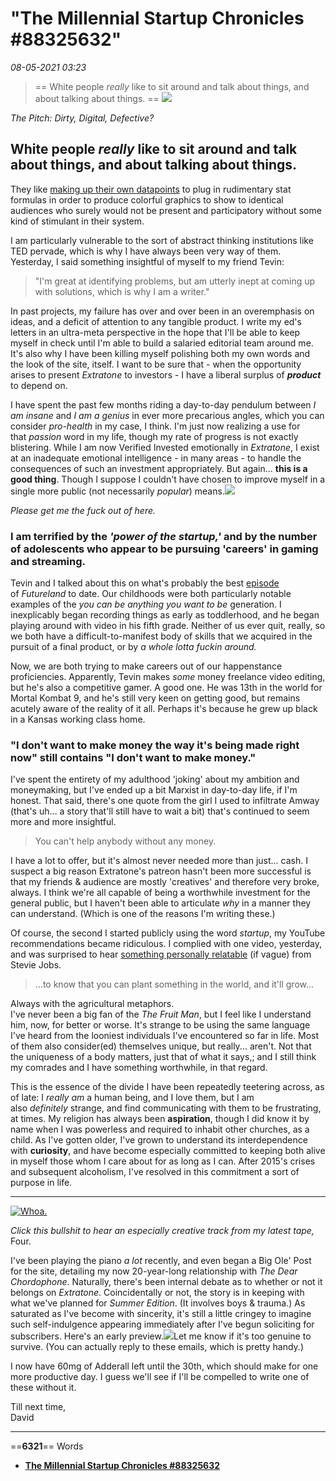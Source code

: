 # "The Millennial Startup Chronicles #88325632"

*08-05-2021 03:23* 

> == White people *really* like to sit around and talk about things, and about talking about things. ==
![](file:///C:/Users/ihadt/Dev/bilge/archive/gallery.tinyletterapp.com/e8ecb4f78686444d5a5c89d53c49de7c8feb8ac5/images/73e0b47f-72ae-402b-8391-fe0dce5d020b.jpg)

*The Pitch: Dirty, Digital, Defective?*

## White people *really* like to sit around and talk about things, and about talking about things.

They like [making up their own datapoints](https://youtu.be/bNpx7gpSqbY) to plug in rudimentary stat formulas in order to produce colorful graphics to show to identical audiences who surely would not be present and participatory without some kind of stimulant in their system.

I am particularly vulnerable to the sort of abstract thinking institutions like TED pervade, which is why I have always been very way of them. Yesterday, I said something insightful of myself to my friend Tevin:

> "I'm great at identifying problems, but am utterly inept at coming up with solutions, which is why I am a writer."

In past projects, my failure has over and over been in an overemphasis on ideas, and a deficit of attention to any tangible product. I write my ed's letters in an ultra-meta perspective in the hope that I'll be able to keep myself in check until I'm able to build a salaried editorial team around me. It's also why I have been killing myself polishing both my own words and the look of the site, itself. I want to be sure that - when the opportunity arises to present *Extratone* to investors - I have a liberal surplus of ***product*** to depend on.

I have spent the past few months riding a day-to-day pendulum between *I am insane* and *I am a genius* in ever more precarious angles, which you can consider *pro-health* in my case, I think. I'm just now realizing a use for that *passion* word in my life, though my rate of progress is not exactly blistering. While I am now Verified Invested emotionally in *Extratone*, I exist at an inadequate emotional intelligence - in many areas - to handle the consequences of such an investment appropriately. But again... **this is a good thing**. Though I suppose I couldn't have chosen to improve myself in a single more public (not necessarily *popular*) means.[![](file:///C:/Users/ihadt/Dev/bilge/archive/gallery.tinyletterapp.com/e8ecb4f78686444d5a5c89d53c49de7c8feb8ac5/images/aac83edb-8741-4d52-b385-578f4c8ed557.jpg)](https://twitter.com/FickleCrux/status/852939174437158913)

*Please get me the fuck out of here.*

### **I am terrified by the *'power of the startup,'*** and by the number of adolescents who appear to be pursuing 'careers' in gaming and streaming.

Tevin and I talked about this on what's probably the best [episode](http://extratone.com/futureland/hater) of *Futureland* to date. Our childhoods were both particularly notable examples of the *you can be anything you want to be* generation. I inexplicably began recording things as early as toddlerhood, and he began playing around with video in his fifth grade. Neither of us ever quit, really, so we both have a difficult-to-manifest body of skills that we acquired in the pursuit of a final product, or by *a whole lotta fuckin around.*

Now, we are both trying to make careers out of our happenstance proficiencies. Apparently, Tevin makes *some* money freelance video editing, but he's also a competitive gamer. A good one. He was 13th in the world for Mortal Kombat 9, and he's still very keen on getting good, but remains acutely aware of the reality of it all. Perhaps it's because he grew up black in a Kansas working class home.

### "I don't want to make money the way it's being made right now" still contains "I don't want to make money."

I've spent the entirety of my adulthood 'joking' about my ambition and moneymaking, but I've ended up a bit Marxist in day-to-day life, if I'm honest. That said, there's one quote from the girl I used to infiltrate Amway (that's uh... a story that'll still have to wait a bit) that's continued to seem more and more insightful.

> You can't help anybody without any money.

I have a lot to offer, but it's almost never needed more than just... cash. I suspect a big reason Extratone's patreon hasn't been more successful is that my friends & audience are mostly 'creatives' and therefore very broke, always. I think we're all capable of being a worthwhile investment for the general public, but I haven't been able to articulate *why* in a manner they can understand. (Which is one of the reasons I'm writing these.)

Of course, the second I started publicly using the word *startup*, my YouTube recommendations became ridiculous. I complied with one video, yesterday, and was surprised to hear [something personally relatable](https://youtu.be/toVTP-vcsk8?t=18m35s) (if vague) from Stevie Jobs.

> ...to know that you can plant something in the world, and it'll grow...

Always with the agricultural metaphors.   
I've never been a big fan of the *The Fruit Man*, but I feel like I understand him, now, for better or worse. It's strange to be using the same language I've heard from the looniest individuals I've encountered so far in life. Most of them also consider(ed) themselves unique, but really... aren't. Not that the uniqueness of a body matters, just that of what it says,; and I still think my comrades and I have something worthwhile, in that regard.

This is the essence of the divide I have been repeatedly teetering across, as of late: I *really am* a human being, and I love them, but I am also *definitely* strange, and find communicating with them to be frustrating, at times. My religion has always been **aspiration**, though I did know it by name when I was powerless and required to inhabit other churches, as a child. As I've gotten older, I've grown to understand its interdependence with **curiosity**, and have become especially committed to keeping both alive in myself those whom I care about for as long as I can. After 2015's crises and subsequent alcoholism, I've resolved in this commitment a sort of purpose in life.

***

[![Whoa.](https://f4.bcbits.com/img/a3160166915_16.jpg)](https://davidblue.bandcamp.com/track/part-iv-3)

*Click this bullshit to hear an especially creative track from my latest tape,* Four.

I've been playing the piano *a lot* recently, and even began a Big Ole' Post for the site, detailing my now 20-year-long relationship with *The Dear Chordophone*. Naturally, there's been internal debate as to whether or not it belongs on *Extratone*. Coincidentally or not, the story is in keeping with what we've planned for *Summer Edition*. (It involves boys & trauma.) As saturated as I've become with sincerity, it's still a little cringey to imagine such self-indulgence appearing immediately after I've begun soliciting for subscribers. Here's an early preview.![](file:///C:/Users/ihadt/Dev/bilge/archive/gallery.tinyletterapp.com/e8ecb4f78686444d5a5c89d53c49de7c8feb8ac5/images/0396f1fe-80a3-4d38-a085-7755581456a2.png)Let me know if it's too genuine to survive. (You can actually reply to these emails, which is pretty handy.)

I now have 60mg of Adderall left until the 30th, which should make for one more productive day. I guess we'll see if I'll be compelled to write one of these without it.

Till next time,  
David
***

==**6321**== Words

- **[The Millennial Startup Chronicles #88325632](file:///C:/Users/ihadt/Dev/bilge/archive/TL/DavidBlue/letters/the-millennial-startup-chronicles-88325632.html)**
